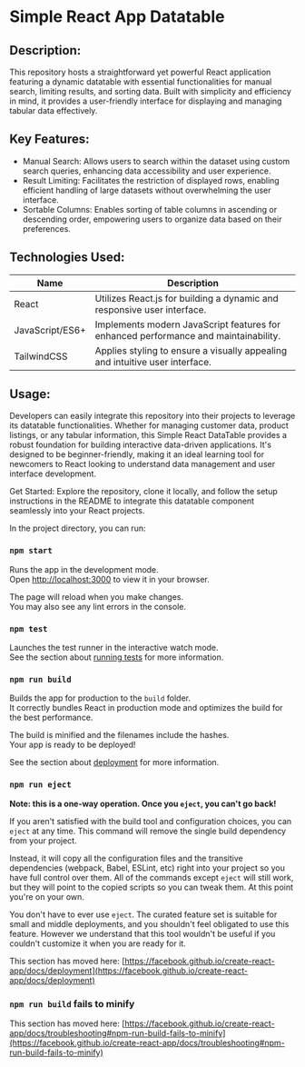 # Simple React App Datatable

## Description:
This repository hosts a straightforward yet powerful React application featuring a dynamic datatable with essential functionalities for manual search, limiting results, and sorting data. Built with simplicity and efficiency in mind, it provides a user-friendly interface for displaying and managing tabular data effectively.

## Key Features:

- Manual Search: Allows users to search within the dataset using custom search queries, enhancing data accessibility and user experience.
- Result Limiting: Facilitates the restriction of displayed rows, enabling efficient handling of large datasets without overwhelming the user interface.
- Sortable Columns: Enables sorting of table columns in ascending or descending order, empowering users to organize data based on their preferences.

## Technologies Used:
Name             | Description
-------------    | -------------
React            | Utilizes React.js for building a dynamic and responsive user interface.
JavaScript/ES6+  | Implements modern JavaScript features for enhanced performance and maintainability.
TailwindCSS      | Applies styling to ensure a visually appealing and intuitive user interface.

## Usage:
Developers can easily integrate this repository into their projects to leverage its datatable functionalities. Whether for managing customer data, product listings, or any tabular information, this Simple React DataTable provides a robust foundation for building interactive data-driven applications. It's designed to be beginner-friendly, making it an ideal learning tool for newcomers to React looking to understand data management and user interface development.

Get Started:
Explore the repository, clone it locally, and follow the setup instructions in the README to integrate this datatable component seamlessly into your React projects.

In the project directory, you can run:

### `npm start`

Runs the app in the development mode.\
Open [http://localhost:3000](http://localhost:3000) to view it in your browser.

The page will reload when you make changes.\
You may also see any lint errors in the console.

### `npm test`

Launches the test runner in the interactive watch mode.\
See the section about [running tests](https://facebook.github.io/create-react-app/docs/running-tests) for more information.

### `npm run build`

Builds the app for production to the `build` folder.\
It correctly bundles React in production mode and optimizes the build for the best performance.

The build is minified and the filenames include the hashes.\
Your app is ready to be deployed!

See the section about [deployment](https://facebook.github.io/create-react-app/docs/deployment) for more information.

### `npm run eject`

**Note: this is a one-way operation. Once you `eject`, you can't go back!**

If you aren't satisfied with the build tool and configuration choices, you can `eject` at any time. This command will remove the single build dependency from your project.

Instead, it will copy all the configuration files and the transitive dependencies (webpack, Babel, ESLint, etc) right into your project so you have full control over them. All of the commands except `eject` will still work, but they will point to the copied scripts so you can tweak them. At this point you're on your own.

You don't have to ever use `eject`. The curated feature set is suitable for small and middle deployments, and you shouldn't feel obligated to use this feature. However we understand that this tool wouldn't be useful if you couldn't customize it when you are ready for it.

This section has moved here: [https://facebook.github.io/create-react-app/docs/deployment](https://facebook.github.io/create-react-app/docs/deployment)

### `npm run build` fails to minify

This section has moved here: [https://facebook.github.io/create-react-app/docs/troubleshooting#npm-run-build-fails-to-minify](https://facebook.github.io/create-react-app/docs/troubleshooting#npm-run-build-fails-to-minify)
